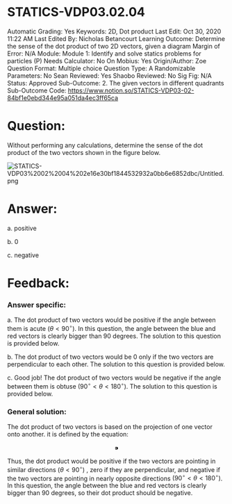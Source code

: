 # STATICS-VDP03.02.04

Automatic Grading: Yes
Keywords: 2D, Dot product
Last Edit: Oct 30, 2020 11:22 AM
Last Edited By: Nicholas Betancourt
Learning Outcome: Determine the sense of the dot product of two 2D vectors, given a diagram
Margin of Error: N/A
Module: Module 1: Identify and solve statics problems for particles (P)
Needs Calculator: No
On Mobius: Yes
Origin/Author: Zoe
Question Format: Multiple choice
Question Type: A
Randomizable Parameters: No
Sean Reviewed: Yes
Shaobo Reviewed: No
Sig Fig: N/A
Status: Approved
Sub-Outcome: 2. The given vectors in different quadrants
Sub-Outcome Code: https://www.notion.so/STATICS-VDP03-02-84bf1e0ebd344e95a051da4ec3ff65ca

# Question:

Without performing any calculations, determine the sense of the dot product of the two vectors shown in the figure below.

![STATICS-VDP03%2002%2004%202e16e30bf1844532932a0bb6e6852dbc/Untitled.png](STATICS-VDP03%2002%2004%202e16e30bf1844532932a0bb6e6852dbc/Untitled.png)

# Answer:

a. positive

b. 0

c. negative

# Feedback:

### Answer specific:

a. The dot product of two vectors would be positive if the angle between them is acute $(\theta<90^\circ)$.  In this question, the angle between the blue and red vectors is clearly bigger than 90 degrees. The solution to this question is provided below. 

b. The dot product of two vectors would be 0 only if the two vectors are perpendicular to each other. The solution to this question is provided below. 

c. Good job! The dot product of two vectors would be negative if the angle between them is obtuse $(90^\circ\lt\theta<180^\circ)$. The solution to this question is provided below. 

### General solution:

The dot product of two vectors is based on the projection of one vector onto another. it is defined by the equation:

$$⁍$$

Thus, the dot product would be positive if the two vectors are pointing in similar directions $(\theta<90^\circ)$ , zero if they are perpendicular, and negative if the two vectors are pointing in nearly opposite directions $(90^\circ\lt\theta<180^\circ)$. In this question, the angle between the blue and red vectors is clearly bigger than 90 degrees, so their dot product should be negative.
